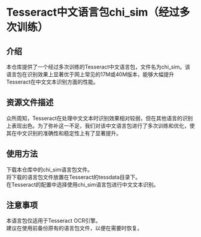 # Tesseract中文语言包chi_sim（经过多次训练）  

## 介绍   
本仓库提供了一个经过多次训练的Tesseract中文语言包，文件名为chi_sim。该语言包在识别效果上显著优于网上常见的17M或40M版本，能够大幅提升Tesseract在中文文本识别方面的性能。   

## 资源文件描述   
众所周知，Tesseract在处理中文文本时识别效果相对较弱，但在其他语言的识别上表现出色。为了弥补这一不足，我们对该中文语言包进行了多次训练和优化，使其在中文识别的准确性和稳定性上有了显著提升。   

## 使用方法   
下载本仓库中的chi_sim语言包文件。   
将下载的语言包文件放置在Tesseract的tessdata目录下。   
在Tesseract的配置中选择使用chi_sim语言包进行中文文本识别。   
## 注意事项   
本语言包仅适用于Tesseract OCR引擎。   
建议在使用前备份原有的语言包文件，以便在需要时恢复。   

